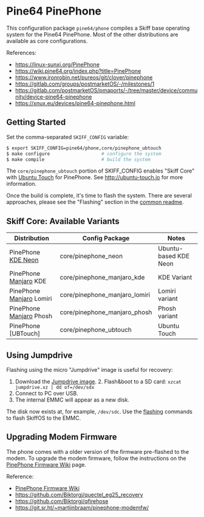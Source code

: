 # Pine64 PinePhone

This configuration package `pine64/phone` compiles a Skiff base operating system
for the Pine64 PinePhone. Most of the other distributions are available as core
configurations.

References: 

 - https://linux-sunxi.org/PinePhone
 - https://wiki.pine64.org/index.php?title=PinePhone 
 - https://www.ironrobin.net/pureos/git/clover/pinephone
 - https://gitlab.com/groups/postmarketOS/-/milestones/1
 - https://gitlab.com/postmarketOS/pmaports/-/tree/master/device/community/device-pine64-pinephone
 - https://xnux.eu/devices/pine64-pinephone.html

## Getting Started

Set the comma-separated `SKIFF_CONFIG` variable:

```sh
$ export SKIFF_CONFIG=pine64/phone,core/pinephone_ubtouch
$ make configure                   # configure the system
$ make compile                     # build the system
```

The `core/pinephone_ubtouch` portion of SKIFF_CONFIG enables "Skiff Core" with
[Ubuntu Touch] for PinePhone. See http://ubuntu-touch.io for more information.

Once the build is complete, it's time to flash the system. There are several
approaches, please see the "Flashing" section in the [common readme].

[common readme]: ../
[Ubuntu Touch]: https://devices.ubuntu-touch.io/device/pinephone

## Skiff Core: Available Variants


| **Distribution**           | **Config Package**            | **Notes**              |
| ---------------            | -----------------             | ---------------------- |
| PinePhone [KDE Neon]       | core/pinephone_neon           | Ubuntu-based KDE Neon  |
| PinePhone [Manjaro] KDE    | core/pinephone_manjaro_kde    | KDE Variant            |
| PinePhone [Manjaro] Lomiri | core/pinephone_manjaro_lomiri | Lomiri variant         |
| PinePhone [Manjaro] Phosh  | core/pinephone_manjaro_phosh  | Phosh variant          |
| PinePhone [UBTouch]        | core/pinephone_ubtouch        | Ubuntu Touch           |


[KDE Neon]: https://neon.kde.org/
[Manjaro]: https://manjaro.org/
[UBPorts]: https://ubuntu-touch.io/

## Using Jumpdrive

Flashing using the micro "Jumpdrive" image is useful for recovery:

 1. Download the [Jumpdrive image]. 2. Flash&boot to a SD card: `xzcat jumpdrive.xz | dd of=/dev/sdx`
 3. Connect to PC over USB.
 4. The internal EMMC will appear as a new disk.

The disk now exists at, for example, `/dev/sdc`. Use the [flashing](../)
commands to flash SkiffOS to the EMMC.

[Jumpdrive image]: https://github.com/dremurrs-embedded/Jumpdrive/releases

## Upgrading Modem Firmware

The phone comes with a older version of the firmware pre-flashed to the modem.
To upgrade the modem firmware, follow the instructions on the [PinePhone
Firmware Wiki] page.

Reference:

 - [PinePhone Firmware Wiki]
 - https://github.com/Biktorgj/quectel_eg25_recovery
 - https://github.com/Biktorgj/qfirehose
 - https://git.sr.ht/~martijnbraam/pinephone-modemfw/

[PinePhone Firmware Wiki]: https://wiki.pine64.org/wiki/PineModems#Firmware_Recovery

